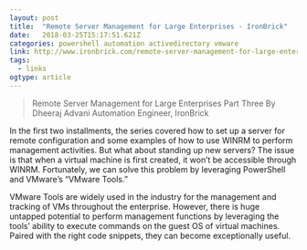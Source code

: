 ```yaml
---
layout: post 
title:  "Remote Server Management for Large Enterprises - IronBrick" 
date:   2018-03-25T15:17:51.621Z 
categories: powershell automation activedirectory vmware
link: http://www.ironbrick.com/remote-server-management-for-large-enterprises/ 
tags:
  - links
ogtype: article 
---
```


> Remote Server Management for Large Enterprises
Part Three
By Dheeraj Advani
Automation Engineer, IronBrick

In the first two installments, the series covered how to set up a server for remote configuration and some examples of how to use WINRM to perform management activities. But what about standing up new servers? The issue is that when a virtual machine is first created, it won’t be accessible through WINRM. Fortunately, we can solve this problem by leveraging PowerShell and VMware’s “VMware Tools.”

VMware Tools are widely used in the industry for the management and tracking of VMs throughout the enterprise. However, there is huge untapped potential to perform management functions by leveraging the tools’ ability to execute commands on the guest OS of virtual machines. Paired with the right code snippets, they can become exceptionally useful.

